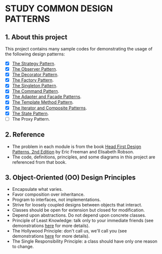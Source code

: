 # STUDY COMMON DESIGN PATTERNS

## 1. About this project
This project contains many sample codes for demonstrating the usage of the following design patterns:

- [x] [The Strategy Pattern](./01-strategy/README.md).
- [x] [The Observer Pattern](./02-observer/README.md).
- [x] [The Decorator Pattern](./03-decorator/README.md).
- [x] [The Factory Pattern](./04-factory/README.md).
- [x] [The Singleton Pattern](./05-singleton/README.md).
- [x] [The Command Pattern](./06-command/README.md).
- [x] [The Adapter and Facade Patterns](./07-adapter-facade/README.md).
- [x] [The Template Method Pattern](./08-template-method/README.md).
- [x] [The Iterator and Composite Patterns](./09-iterator-composite/README.md).
- [x] [The State Pattern](./10-state/README.md).
- [ ] The Proxy Pattern.

## 2. Reference
- The problem in each module is from the book [Head First Design Patterns, 2nd Edition](https://www.oreilly.com/library/view/head-first-design/9781492077992/) by Eric Freeman and Elisabeth Robson.
- The code, definitions, principles, and some diagrams in this project are referenced from that book.

## 3. Object-Oriented (OO) Design Principles

- Encapsulate what varies.
- Favor composition over inheritance.
- Program to interfaces, not implementations.
- Strive for loosely coupled designs between objects that interact.
- Classes should be open for extension but closed for modification.
- Depend upon abstractions. Do not depend upon concrete classes.
- Principle of Least Knowledge: talk only to your immediate friends (see demonstrations [here](./07-adapter-facade/README.md) for more details).
- The Hollywood Principle: don't call us, we'll call you (see demonstrations [here](./08-template-method/README.md) for more details).
- The Single Responsibility Principle: a class should have only one reason to change.
